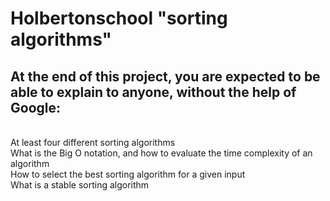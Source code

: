 # Holbertonschool "sorting algorithms"
## At the end of this project, you are expected to be able to explain to anyone, without the help of Google: 
<br>At least four different sorting algorithms 
<br>What is the Big O notation, and how to evaluate the time complexity of an algorithm 
<br>How to select the best sorting algorithm for a given input 
<br>What is a stable sorting algorithm
